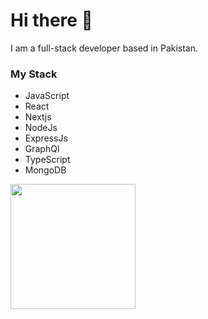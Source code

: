 # Hi there 👋

I am a full-stack developer based in Pakistan.

### My Stack
- JavaScript
- React
- Nextjs
- NodeJs
- ExpressJs
- GraphQl
- TypeScript
- MongoDB

<a href="https://github.com/mehdisaqlen">
  <img height=200 align="center" src="https://github-readme-stats.vercel.app/api/top-langs?username=mehdisaqlen&layout=compact&langs_count=8&card_width=320" />
</a>


